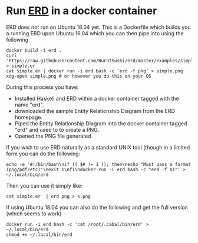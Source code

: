 # Run [ERD](https://github.com/BurntSushi/erd) in a docker container

ERD does not run on Ubuntu 18.04 yet. This is a Dockerfile which builds you a running ERD upon Ubuntu 16.04 which you can then pipe into using the following

    docker build -t erd .
    curl 'https://raw.githubusercontent.com/BurntSushi/erd/master/examples/simple.er' > simple.er
    cat simple.er | docker run -i erd bash -c 'erd -f png' > simple.png
    xdg-open simple.png # or however you do this on your OS

During this process you have:

 * Installed Haskell and ERD within a docker container tagged with the name "erd".
 * downloaded the sample Entity Relationship Diagram from the ERD homepage.
 * Piped the Entity Relationship Diagram into the docker container tagged "erd" and used to to create a PNG.
 * Opened the PNG file generated

If you wish to use ERD naturally as a standard UNIX tool (though in a limited form you can do the following:

    echo -e '#!/bin/bash\nif (( $# != 1 )); then\necho "Must pass a format (png/pdf/etc)"\nexit 1\nfi\ndocker run -i erd bash -c "erd -f $1"' > ~/.local/bin/erd

Then you can use it simply like:

    cat simple.er  | erd png > s.png

If using Ubuntu 18.04 you can also do the following and get the full version (which seems to work)

    docker run -i erd bash -c 'cat /root/.cabal/bin/erd' > ~/.local/bin/erd
    chmod +x ~/.local/bin/erd

